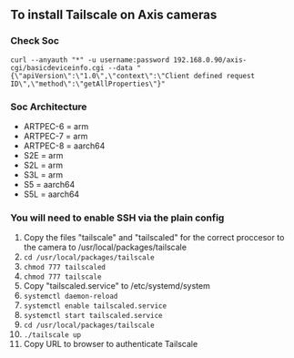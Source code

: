 ## To install Tailscale on Axis cameras

### Check Soc
`curl --anyauth "*" -u username:password 192.168.0.90/axis-cgi/basicdeviceinfo.cgi --data "{\"apiVersion\":\"1.0\",\"context\":\"Client defined request ID\",\"method\":\"getAllProperties\"}"`


### Soc	Architecture
* ARTPEC-6 =	arm
* ARTPEC-7 = arm
* ARTPEC-8 = aarch64
* S2E =	arm
* S2L =	arm
* S3L =	arm
* S5 = aarch64
* S5L =	aarch64

### You will need to enable SSH via the plain config 

1. Copy the files "tailscale" and "tailscaled" for the correct proccesor to the camera to /usr/local/packages/tailscale
2. `cd /usr/local/packages/tailscale`
3. `chmod 777 tailscaled`
4. `chmod 777 tailscale`
5. Copy "tailscaled.service" to /etc/systemd/system
6. `systemctl daemon-reload`
7. `systemctl enable tailscaled.service`
8. `systemctl start tailscaled.service`
9. `cd /usr/local/packages/tailscale`
10. `./tailscale up`
11. Copy URL to browser to authenticate Tailscale



